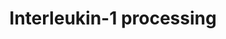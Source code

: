---
annotations:
- type: Pathway Ontology
  value: interleukin-1 signaling pathway
authors:
- MaintBot
- MartijnVanIersel
- ReactomeTeam
- Anwesha
description: The IL-1 family of cytokines that interact with the Type 1 IL-1R include
  IL-1Î± (IL1A), IL-1Î² (IL1B) and the IL-1 receptor antagonist protein (IL1RAP).
  IL1RAP is synthesized with a signal peptide and secreted as a mature protein via
  the classical secretory pathway.  IL1A and IL1B are synthesised as cytoplasmic precursors
  (pro-IL1A and pro-IL1B) in activated cells. They have no signal sequence, precluding
  secretion via the classical ER-Golgi route (Rubartelli et al. 1990). Processing
  of pro-IL1B to the active form requires caspase-1 (Thornberry et al. 1992), which
  is itself activated by a molecular scaffold termed the inflammasome (Martinon et
  al. 2002). Processing and release of IL1B are thought to be closely linked, because
  mature IL1B is only seen inside inflammatory cells just prior to release (Brough
  et al. 2003). It has been reported that in monocytes a fraction of cellular IL1B
  is released by the regulated secretion of late endosomes and early lysosomes, and
  that this may represent a cellular compartment where caspase-1 processing of pro-IL1B
  takes place (Andrei et al. 1999). Shedding of microvesicles from the plasma membrane
  has also been proposed as a mechanism of secretion (MacKenzie et al. 2001). These
  proposals superceded previous models in which non-specific release due to cell lysis
  and passage through a plasma membrane pore were considered. However, there is evidence
  in the literature that supports all of these mechanisms and there is still controversy
  over how IL1B exits from cells (Brough & Rothwell 2007). A calpain-like potease
  has been reported to be important for the processing of  pro-IL1A, but much less
  is known about how IL1A is released from cells and what specific roles it plays
  in biology.  View original pathway at [http://www.reactome.org/PathwayBrowser/#DIAGRAM=448706
  Reactome].
last-edited: 2021-01-25
organisms:
- Homo sapiens
redirect_from:
- /index.php/Pathway:WP1838
- /instance/WP1838
schema-jsonld:
- '@context': https://schema.org/
  '@id': https://wikipathways.github.io/pathways/WP1838.html
  '@type': Dataset
  creator:
    '@type': Organization
    name: WikiPathways
  description: The IL-1 family of cytokines that interact with the Type 1 IL-1R include
    IL-1Î± (IL1A), IL-1Î² (IL1B) and the IL-1 receptor antagonist protein (IL1RAP).
    IL1RAP is synthesized with a signal peptide and secreted as a mature protein via
    the classical secretory pathway.  IL1A and IL1B are synthesised as cytoplasmic
    precursors (pro-IL1A and pro-IL1B) in activated cells. They have no signal sequence,
    precluding secretion via the classical ER-Golgi route (Rubartelli et al. 1990).
    Processing of pro-IL1B to the active form requires caspase-1 (Thornberry et al.
    1992), which is itself activated by a molecular scaffold termed the inflammasome
    (Martinon et al. 2002). Processing and release of IL1B are thought to be closely
    linked, because mature IL1B is only seen inside inflammatory cells just prior
    to release (Brough et al. 2003). It has been reported that in monocytes a fraction
    of cellular IL1B is released by the regulated secretion of late endosomes and
    early lysosomes, and that this may represent a cellular compartment where caspase-1
    processing of pro-IL1B takes place (Andrei et al. 1999). Shedding of microvesicles
    from the plasma membrane has also been proposed as a mechanism of secretion (MacKenzie
    et al. 2001). These proposals superceded previous models in which non-specific
    release due to cell lysis and passage through a plasma membrane pore were considered.
    However, there is evidence in the literature that supports all of these mechanisms
    and there is still controversy over how IL1B exits from cells (Brough & Rothwell
    2007). A calpain-like potease has been reported to be important for the processing
    of  pro-IL1A, but much less is known about how IL1A is released from cells and
    what specific roles it plays in biology.  View original pathway at [http://www.reactome.org/PathwayBrowser/#DIAGRAM=448706
    Reactome].
  keywords:
  - 'IL1B '
  - 'NFKB1(1-433) '
  - Interleukin-1 family
  - CASP1(317-404)
  - 'IL1A(1-112) '
  - CASP1(120-297)
  - 'IL1A(1-271) '
  - 'NFKB2(1-454) '
  - NFkB Complex
  - Caspase-1 tetramer
  - 'IL1B(1-269) '
  - 'IL18(1-36) '
  - 'CASP1(120-297) '
  - 'Myr82K-Myr83K-IL1A '
  - 'RELA '
  - CASP1(298-316)
  - N-terminal
  - 'IL1B(1-116) '
  - CASP1(1-119)
  - CASP1(120-197):CASP1(317-404)
  - CASP1(1-404)
  - CTSG
  - 'IL18(1-193) '
  - 'IL1B(117-269) '
  - propeptides
  - 'IL18 '
  - 'CASP1(317-404) '
  - '2xMyri-IL1A '
  license: CC0
  name: Interleukin-1 processing
seo: CreativeWork
title: Interleukin-1 processing
wpid: WP1838
---